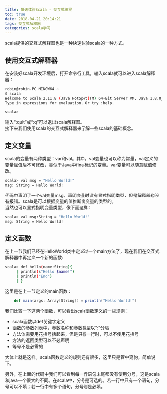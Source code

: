 ```yaml
---
title: 快速体验Scala - 交互式编程
toc: true
date: 2018-04-21 20:14:21
tags: 交互式解释器
categories: scala学习
---
```


scala提供的交互式解释器也是一种快速体验scala的一种方式。  

## 使用交互式解释器

在安装好scala开发环境后，打开命令行工具，输入scala就可以进入scala解释器：
```bash
robin@robin-PC MINGW64 ~
$ scala
Welcome to Scala 2.11.8 (Java HotSpot(TM) 64-Bit Server VM, Java 1.8.0_25).
Type in expressions for evaluation. Or try :help.

scala>

```
输入“:quit”或“:q”可以退出scala解释器。   
接下来我们使用scala的交互式解释器来了解一些scala的基础概念。  

## 定义变量  

scala的变量有两种类型：var和val。其中，val变量也可以称为常量，val定义的变量赋值后不可修改，类似于Java中final标记的变量。var变量可以随意赋值修改。  
```bash
scala> val msg = "Hello World!"
msg: String = Hello World!

```
代码中声明了一个val变量msg。声明变量时没有显式指明类型，但是解释器也没有报错。scala是可以根据变量的值推断出变量的类型的。  
当然也可以显式指明变量类型，像下面这样：  
```bash
scala> val msg:String = "Hello World!"
msg: String = Hello World!

```
## 定义函数  

在上一节我们已经在HelloWorld类中定义过一个main方法了，现在我们在交互式解释器中再定义一个新的函数:
```bash
scala> def hello(name:String){
     | println(s"Hello $name!")
     | println("End")
     | }

```
这里是在上一节定义的main函数：
```scala
    def main(args: Array[String]) = println("Hello World!")
```
我们比较一下这两个函数，可以看出scala函数定义的一些规则：  
* scala函数以def关键字定义
* 函数的参数列表中，参数名称和参数类型以“:”分隔 
* 方法体需要用花括号括起来，但是只有一行时，可以不使用花括号  
* 方法的返回类型可以不必声明
* 等号不是必需的

大体上就是这样。scala函数定义的规则还有很多，这里只是管中窥豹，简单说下。  

另外，在上面的代码中我们可以看到每一行语句末尾都没有使用分号，这是scala和java一个很大的不同。在scala中，分号是可选的。若一行中只有一个语句，分号可以不填；若一行中有多个语句，分号则是必填。

